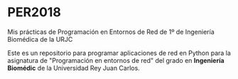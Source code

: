 # PER2018
Mis prácticas de Programación en Entornos de Red de 1º de Ingeniería Biomédica de la URJC

Este es un repositorio para programar aplicaciones de red en Python para la asignatura de "Programación en entornos de red" del grado en **Ingeniería Biomédic** de la Universidad Rey Juan Carlos.
